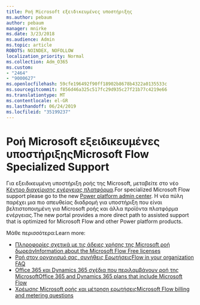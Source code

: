 ```yaml
---
title: Ροή Microsoft εξειδικευμένες υποστήριξης
ms.author: pebaum
author: pebaum
manager: mnirke
ms.date: 3/23/2018
ms.audience: Admin
ms.topic: article
ROBOTS: NOINDEX, NOFOLLOW
localization_priority: Normal
ms.collection: Adm_O365
ms.custom:
- "2464"
- "9000627"
ms.openlocfilehash: 59cfe196492f90ff18902b8678b4322a0135533c
ms.sourcegitcommit: f856d46a325c517fc29d935c27f21b77c4219e66
ms.translationtype: MT
ms.contentlocale: el-GR
ms.lasthandoff: 06/24/2019
ms.locfileid: "35199237"
---
```

# <a name="microsoft-flow-specialized-support"></a><span data-ttu-id="d3d0d-102">Ροή Microsoft εξειδικευμένες υποστήριξης</span><span class="sxs-lookup"><span data-stu-id="d3d0d-102">Microsoft Flow Specialized Support</span></span>

<span data-ttu-id="d3d0d-103">Για εξειδικευμένη υποστήριξη ροής της Microsoft, μεταβείτε στο νέο [Κέντρο διαχείρισης ενέργειας πλατφόρμα](https://aka.ms/flowadminsupport).</span><span class="sxs-lookup"><span data-stu-id="d3d0d-103">For specialized Microsoft Flow support please go to the new [Power platform admin center](https://aka.ms/flowadminsupport).</span></span> <span data-ttu-id="d3d0d-104">Η νέα πύλη παρέχει μια πιο απευθείας διαδρομή για υποστήριξη που είναι βελτιστοποιημένη για Microsoft ροής και άλλα προϊόντα πλατφόρμα ενέργειας.</span><span class="sxs-lookup"><span data-stu-id="d3d0d-104">The new portal provides a more direct path to assisted support that is optimized for Microsoft Flow and other Power platform products.</span></span>

<span data-ttu-id="d3d0d-105">Μάθε περισσότερα:</span><span class="sxs-lookup"><span data-stu-id="d3d0d-105">Learn more:</span></span>
- [<span data-ttu-id="d3d0d-106">Πληροφορίες σχετικά με τις άδειες χρήσης της Microsoft ροή δωρεάν</span><span class="sxs-lookup"><span data-stu-id="d3d0d-106">Information about the Microsoft Flow Free licenses</span></span>](https://go.microsoft.com/fwlink/?linkid=2095610)
- [<span data-ttu-id="d3d0d-107">Ροή στον οργανισμό σας, συνήθεις Ερωτήσεις</span><span class="sxs-lookup"><span data-stu-id="d3d0d-107">Flow in your organization FAQ</span></span>](https://go.microsoft.com/fwlink/?linkid=2072608)
- [<span data-ttu-id="d3d0d-108">Office 365 και Dynamics 365 σχέδια που περιλαμβάνουν ροή της Microsoft</span><span class="sxs-lookup"><span data-stu-id="d3d0d-108">Office 365 and Dynamics 365 plans that include Microsoft Flow</span></span>](https://go.microsoft.com/fwlink/?linkid=2072406)
- [<span data-ttu-id="d3d0d-109">Χρέωσης Microsoft ροής και μέτρηση ερωτήσεις</span><span class="sxs-lookup"><span data-stu-id="d3d0d-109">Microsoft Flow billing and metering questions</span></span>](https://go.microsoft.com/fwlink/?linkid=2072612)